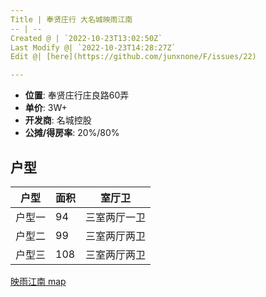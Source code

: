 ```yaml
---
Title | 奉贤庄行 大名城映雨江南
-- | --
Created @ | `2022-10-23T13:02:50Z`
Last Modify @| `2022-10-23T14:28:27Z`
Edit @| [here](https://github.com/junxnone/F/issues/22)

---
```

- **位置**: 奉贤庄行庄良路60弄
- **单价**: 3W+
- **开发商**: 名城控股
- **公摊/得房率**: 20%/80%

## 户型


户型 | 面积 | 室厅卫 
-- | -- | --
户型一 | 94 | 三室两厅一卫
户型二 | 99 | 三室两厅两卫
户型三 | 108 | 三室两厅两卫



[映雨江南 map](https://junxnone.github.io/fmap/yyjn ':include :type=iframe width=100% height=1200px')

